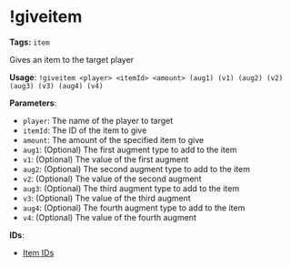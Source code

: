 # !giveitem

**Tags:** `item`

Gives an item to the target player

**Usage**: `!giveitem <player> <itemId> <amount> (aug1) (v1) (aug2) (v2) (aug3) (v3) (aug4) (v4)`

**Parameters**:
- `player`: The name of the player to target
- `itemId`: The ID of the item to give
- `amount`: The amount of the specified item to give
- `aug1`: (Optional) The first augment type to add to the item
- `v1`: (Optional) The value of the first augment
- `aug2`: (Optional) The second augment type to add to the item
- `v2`: (Optional) The value of the second augment
- `aug3`: (Optional) The third augment type to add to the item
- `v3`: (Optional) The value of the third augment
- `aug4`: (Optional) The fourth augment type to add to the item
- `v4`: (Optional) The value of the fourth augment

**IDs**:
- [Item IDs](enums/items.md)
